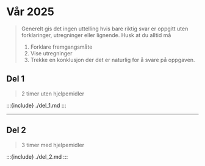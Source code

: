 # Vår 2025

> Generelt gis det ingen uttelling hvis bare riktig svar er oppgitt uten forklaringer, utregninger eller lignende. Husk at du alltid må
> 1. Forklare fremgangsmåte
> 2. Vise utregninger
> 3. Trekke en konklusjon der det er naturlig for å svare på oppgaven.




## Del 1

> 2 timer uten hjelpemidler

:::{include} ./del_1.md
:::


---



## Del 2

> 3 timer med hjelpemidler


:::{include} ./del_2.md
:::



